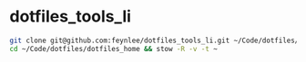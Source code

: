 # dotfiles_tools_li

```bash
git clone git@github.com:feynlee/dotfiles_tools_li.git ~/Code/dotfiles/dotfiles_tools_li
cd ~/Code/dotfiles/dotfiles_home && stow -R -v -t ~
```
